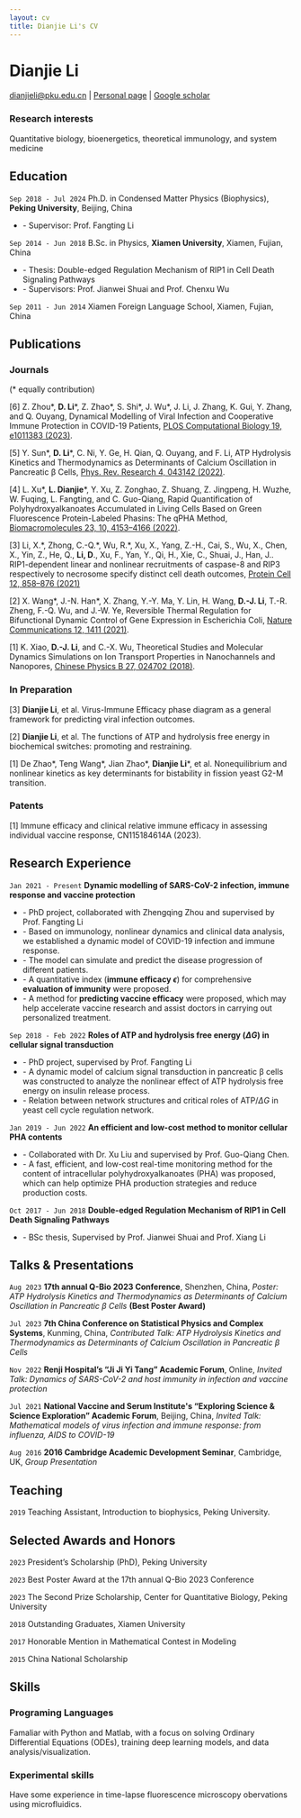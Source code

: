```yaml
---
layout: cv
title: Dianjie Li's CV
---
```

# Dianjie Li

<div id="webaddress">
<a href="dianjieli@pku.edu.cn">dianjieli@pku.edu.cn</a>
| <a href="https://eggyouknow.github.io/">Personal page</a>
| <a href="https://scholar.google.com/citations?user=buYSOXEAAAAJ&hl=en">Google scholar</a>
</div>


### Research interests

Quantitative biology, bioenergetics, theoretical immunology, and system medicine


## Education

`Sep 2018 - Jul 2024` Ph.D. in Condensed Matter Physics (Biophysics),  __Peking University__, Beijing, China 
+ \- Supervisor: Prof. Fangting Li

`Sep 2014 - Jun 2018` B.Sc. in Physics,  __Xiamen University__, Xiamen, Fujian, China
+ \- Thesis: Double-edged Regulation Mechanism of RIP1 in Cell Death Signaling Pathways
+ \- Supervisors: Prof. Jianwei Shuai and Prof. Chenxu Wu

`Sep 2011 - Jun 2014` Xiamen Foreign Language School, Xiamen, Fujian, China


## Publications


### Journals
(\* equally contribution)

[6] Z. Zhou\*, __D. Li__\*, Z. Zhao\*, S. Shi\*, J. Wu\*, J. Li, J. Zhang, K. Gui, Y. Zhang, and Q. Ouyang, Dynamical Modelling of Viral Infection and Cooperative Immune Protection in COVID-19 Patients, [PLOS Computational Biology 19, e1011383 (2023)](https://journals.plos.org/ploscompbiol/article?id=10.1371/journal.pcbi.1011383).

[5] Y. Sun\*, __D. Li__\*, C. Ni, Y. Ge, H. Qian, Q. Ouyang, and F. Li, ATP Hydrolysis Kinetics and Thermodynamics as Determinants of Calcium Oscillation in Pancreatic β Cells, [Phys. Rev. Research 4, 043142 (2022)](https://journals.aps.org/prresearch/abstract/10.1103/PhysRevResearch.4.043142).

[4] L. Xu\*, __L. Dianjie__\*, Y. Xu, Z. Zonghao, Z. Shuang, Z. Jingpeng, H. Wuzhe, W. Fuqing, L. Fangting, and C. Guo-Qiang, Rapid Quantification of Polyhydroxyalkanoates Accumulated in Living Cells Based on Green Fluorescence Protein-Labeled Phasins: The qPHA Method, [Biomacromolecules 23, 10, 4153–4166 (2022)](https://pubs.acs.org/doi/abs/10.1021/acs.biomac.2c00624).

[3] Li, X.\*, Zhong, C.-Q.\*, Wu, R.\*, Xu, X., Yang, Z.-H., Cai, S., Wu, X., Chen, X., Yin, Z., He, Q., __Li, D__., Xu, F., Yan, Y., Qi, H., Xie, C., Shuai, J., Han, J.. RIP1-dependent linear and nonlinear recruitments of caspase-8 and RIP3 respectively to necrosome specify distinct cell death outcomes, [Protein Cell 12, 858–876 (2021)](http.s://doi.org/10.1007/s13238-020-00810-x)

[2] X. Wang\*, J.-N. Han\*, X. Zhang, Y.-Y. Ma, Y. Lin, H. Wang, __D.-J. Li__, T.-R. Zheng, F.-Q. Wu, and J.-W. Ye, Reversible Thermal Regulation for Bifunctional Dynamic Control of Gene Expression in Escherichia Coli, [Nature Communications 12, 1411 (2021)](https://www.nature.com/articles/s41467-021-21654-x).

[1] K. Xiao, __D.-J. Li__, and C.-X. Wu, Theoretical Studies and Molecular Dynamics Simulations on Ion Transport Properties in Nanochannels and Nanopores, [Chinese Physics B 27, 024702 (2018)](https://iopscience.iop.org/article/10.1088/1674-1056/27/2/024702/meta).

### In Preparation
[3] __Dianjie Li__, et al. Virus-Immune Efficacy phase diagram as a general framework for predicting viral infection outcomes.

[2] __Dianjie Li__, et al. The functions of ATP and hydrolysis free energy in biochemical switches: promoting and restraining.

[1] De Zhao\*, Teng Wang\*, Jian Zhao\*, __Dianjie Li__\*, et al. Nonequilibrium and nonlinear kinetics as key determinants for bistability in fission yeast G2-M transition.

### Patents

[1] Immune efficacy and clinical relative immune efficacy in assessing individual vaccine response, CN115184614A (2023).

## Research Experience
`Jan 2021 - Present` **Dynamic modelling of SARS-CoV-2 infection, immune response and vaccine protection**
+ \- PhD project, collaborated with Zhengqing Zhou and supervised by Prof. Fangting Li
+ \- Based on immunology, nonlinear dynamics and  clinical data analysis, we established a dynamic model of COVID-19 infection and immune response.
+ \- The model can simulate and predict the disease progression of different patients.
+ \- A quantitative index (__immune efficacy $\epsilon$__) for comprehensive __evaluation of immunity__ were proposed.
+ \- A method for __predicting vaccine efficacy__ were proposed, which may help accelerate vaccine research and assist doctors in carrying out personalized treatment.

`Sep 2018 - Feb 2022` **Roles of ATP and hydrolysis free energy ($\Delta G$) in cellular signal transduction**
+ \- PhD project, supervised by Prof. Fangting Li
+ \- A dynamic model of calcium signal transduction in pancreatic β cells was constructed to analyze the nonlinear effect of ATP hydrolysis free energy on insulin release process.
+ \- Relation between network structures and critical roles of ATP/$\Delta G$ in yeast cell cycle regulation network.

`Jan 2019 - Jun 2022` **An efficient and low-cost method to monitor cellular PHA contents**
+ \- Collaborated with Dr. Xu Liu and supervised by Prof. Guo-Qiang Chen.
+ \- A fast, efficient, and low-cost real-time monitoring method for the content of intracellular polyhydroxyalkanoates (PHA) was proposed, which can help optimize PHA production strategies and reduce production costs.

`Oct 2017 - Jun 2018` **Double-edged Regulation Mechanism of RIP1 in Cell Death Signaling Pathways**
+ \- BSc thesis, Supervised by Prof. Jianwei Shuai and Prof. Xiang Li

## Talks & Presentations
`Aug 2023` __17th annual Q-Bio 2023 Conference__, Shenzhen, China, *Poster: ATP Hydrolysis Kinetics and Thermodynamics as Determinants of Calcium Oscillation in Pancreatic β Cells* __(Best Poster Award)__

`Jul 2023` __7th China Conference on Statistical Physics and Complex Systems__, Kunming, China, *Contributed Talk: ATP Hydrolysis Kinetics and Thermodynamics as Determinants of Calcium Oscillation in Pancreatic β Cells* 

`Nov 2022` __Renji Hospital’s “Ji Ji Yi Tang” Academic Forum__, Online, *Invited Talk: Dynamics of SARS-CoV-2 and host immunity in infection and vaccine protection* 

`Jul 2021` __National Vaccine and Serum Institute's “Exploring Science & Science Exploration” Academic Forum__, Beijing, China, *Invited Talk: Mathematical models of virus infection and immune response: from influenza, AIDS to COVID-19*

`Aug 2016` __2016 Cambridge Academic Development Seminar__, Cambridge, UK, *Group Presentation*

## Teaching
`2019` Teaching Assistant, Introduction to biophysics, Peking University.


## Selected Awards and Honors

`2023` President’s Scholarship (PhD), Peking University

`2023` Best Poster Award at the 17th annual Q-Bio 2023 Conference

`2023` The Second Prize Scholarship, Center for Quantitative Biology, Peking University

`2018` Outstanding Graduates, Xiamen University

`2017` Honorable Mention in Mathematical Contest in Modeling

`2015` China National Scholarship

## Skills

### Programing Languages 
Famaliar with Python and Matlab, with a focus on solving Ordinary Differential Equations (ODEs), training deep learning models, and data analysis/visualization.

### Experimental skills
Have some experience in time-lapse fluorescence microscopy obervations using microfluidics.




